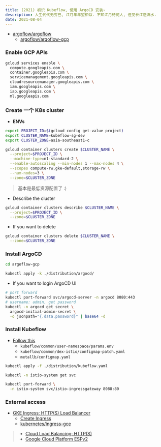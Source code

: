 ```yaml
---
title: (2021) 初识 Kubeflow, 使用 ArgoCD 安装~
description: 人生代代无穷已, 江月年年望相似. 不知江月待何人, 但见长江送流水.
date: 2021-08-04
---
```


* [argoflow/argoflow](https://github.com/argoflow/argoflow)
  - [argoflow/argoflow-gcp](https://github.com/argoflow/argoflow-gcp)

### Enable GCP APIs

```zsh
gcloud services enable \
  compute.googleapis.com \
  container.googleapis.com \
  servicemanagement.googleapis.com \
  cloudresourcemanager.googleapis.com \
  iam.googleapis.com \
  iap.googleapis.com \
  ml.googleapis.com
```

### Create 一个 K8s cluster

* **ENVs**

```zsh
export PROJECT_ID=$(gcloud config get-value project)
export CLUSTER_NAME=kubeflow-sg-dev
export CLUSTER_ZONE=asia-southeast1-c
```

```zsh
gcloud container clusters create $CLUSTER_NAME \
  --project=$PROJECT_ID \
  --machine-type=n1-standard-2 \
  --enable-autoscaling --min-nodes 1 --max-nodes 4 \
  --scopes compute-rw,gke-default,storage-rw \
  --num-nodes=3 \
  --zone=$CLUSTER_ZONE
```

> 基本是最低资源配置了 :)

* Describe the cluster

```zsh
gcloud container clusters describe $CLUSTER_NAME \
  --project=$PROJECT_ID \
  --zone=$CLUSTER_ZONE
```

* If you want to delete

```zsh
gcloud container clusters delete $CLUSTER_NAME \
  --zone=$CLUSTER_ZONE
```

### Install ArgoCD

```zsh
cd argoflow-gcp
```

```zsh
kubectl apply -k ./distribution/argocd/
```

* If you want to login ArgoCD UI

```zsh
# port forward
kubectl port-forward svc/argocd-server -n argocd 8080:443
# username: admin, get password
kubectl -n argocd get secret \
  argocd-initial-admin-secret \
  -o jsonpath="{.data.password}" | base64 -d
```

### Install Kubeflow

* [Follow this](https://github.com/argoflow/argoflow-gcp#installing-kubeflow)
  - `kubeflow/common/user-namespace/params.env`
  - `kubeflow/common/dex-istio/configmap-patch.yaml`
  - `metallb/configmap.yaml`

```zsh
kubectl apply -f ./distribution/kubeflow.yaml
```

```zsh
kubectl -n istio-system get svc

kubectl port-forward \
  -n istio-system svc/istio-ingressgateway 8088:80
```

### External access

* [GKE Ingress: HTTP(S) Load Balancer](https://cloud.google.com/kubernetes-engine/docs/tutorials/http-balancer)
  - [Create Ingress](https://cloud.google.com/kubernetes-engine/docs/tutorials/http-balancer#creating_an_ingress_resource)
  - [kubernetes/ingress-gce](https://github.com/kubernetes/ingress-gce)

> * [Cloud Load Balancing: HTTP(S)](https://cloud.google.com/load-balancing/docs/https)
> * [Google Cloud Platform ESPv2](https://github.com/GoogleCloudPlatform/esp-v2)
